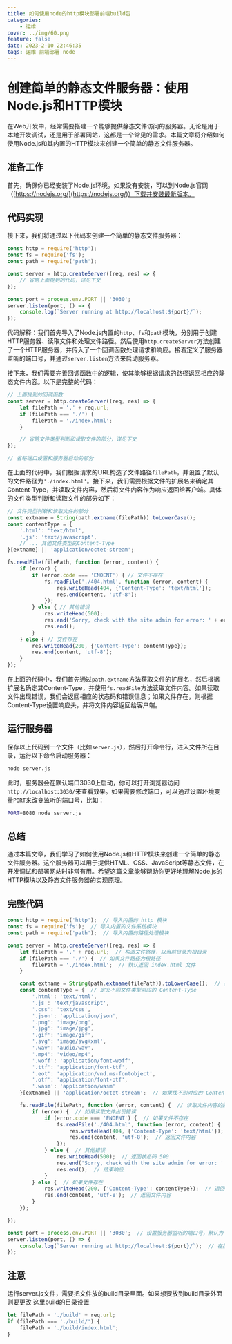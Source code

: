 ```yaml
---
title: 如何使用node的http模块部署前端build包
categories:
    - 运维
cover: ../img/60.png
feature: false
date: 2023-2-10 22:46:35
tags: 运维 前端部署 node
---
```


# 创建简单的静态文件服务器：使用Node.js和HTTP模块

在Web开发中，经常需要搭建一个能够提供静态文件访问的服务器。无论是用于本地开发调试，还是用于部署网站，这都是一个常见的需求。本篇文章将介绍如何使用Node.js和其内置的HTTP模块来创建一个简单的静态文件服务器。

## 准备工作

首先，确保你已经安装了Node.js环境。如果没有安装，可以到Node.js官网（[https://nodejs.org/](https://nodejs.org/)）下载并安装最新版本。

## 代码实现

接下来，我们将通过以下代码来创建一个简单的静态文件服务器：

```javascript
const http = require('http');
const fs = require('fs');
const path = require('path');

const server = http.createServer((req, res) => {
    // 省略上面提到的代码，详见下文
});

const port = process.env.PORT || '3030';
server.listen(port, () => {
    console.log(`Server running at http://localhost:${port}/`);
});
```

代码解释：我们首先导入了Node.js内置的`http`、`fs`和`path`模块，分别用于创建HTTP服务器、读取文件和处理文件路径。然后使用`http.createServer`方法创建了一个HTTP服务器，并传入了一个回调函数处理请求和响应。接着定义了服务器监听的端口号，并通过`server.listen`方法来启动服务器。

接下来，我们需要完善回调函数中的逻辑，使其能够根据请求的路径返回相应的静态文件内容。以下是完整的代码：

```javascript
// 上面提到的回调函数
const server = http.createServer((req, res) => {
    let filePath = '.' + req.url;
    if (filePath === './') {
        filePath = './index.html';
    }

    // 省略文件类型判断和读取文件的部分，详见下文
});

// 省略端口设置和服务器启动的部分
```

在上面的代码中，我们根据请求的URL构造了文件路径`filePath`，并设置了默认的文件路径为`'./index.html'`。接下来，我们需要根据文件的扩展名来确定其Content-Type，并读取文件内容，然后将文件内容作为响应返回给客户端。具体的文件类型判断和读取文件的部分如下：

```javascript
// 文件类型判断和读取文件的部分
const extname = String(path.extname(filePath)).toLowerCase();
const contentType = {
    '.html': 'text/html',
    '.js': 'text/javascript',
    // ... 其他文件类型的Content-Type
}[extname] || 'application/octet-stream';

fs.readFile(filePath, function (error, content) {
    if (error) {
        if (error.code === 'ENOENT') { // 文件不存在
            fs.readFile('./404.html', function (error, content) {
                res.writeHead(404, {'Content-Type': 'text/html'});
                res.end(content, 'utf-8');
            });
        } else { // 其他错误
            res.writeHead(500);
            res.end('Sorry, check with the site admin for error: ' + error.code + ' ..\n');
            res.end();
        }
    } else { // 文件存在
        res.writeHead(200, {'Content-Type': contentType});
        res.end(content, 'utf-8');
    }
});
```

在上面的代码中，我们首先通过`path.extname`方法获取文件的扩展名，然后根据扩展名确定其Content-Type，并使用`fs.readFile`方法读取文件内容。如果读取文件出现错误，我们会返回相应的状态码和错误信息；如果文件存在，则根据Content-Type设置响应头，并将文件内容返回给客户端。

## 运行服务器

保存以上代码到一个文件（比如`server.js`），然后打开命令行，进入文件所在目录，运行以下命令启动服务器：

```bash
node server.js
```

此时，服务器会在默认端口3030上启动，你可以打开浏览器访问`http://localhost:3030/`来查看效果。如果需要修改端口，可以通过设置环境变量`PORT`来改变监听的端口号，比如：

```bash
PORT=8080 node server.js
```

## 总结

通过本篇文章，我们学习了如何使用Node.js和HTTP模块来创建一个简单的静态文件服务器。这个服务器可以用于提供HTML、CSS、JavaScript等静态文件，在开发调试和部署网站时非常有用。希望这篇文章能够帮助你更好地理解Node.js的HTTP模块以及静态文件服务器的实现原理。

## 完整代码

```javascript
const http = require('http');  // 导入内置的 http 模块
const fs = require('fs');  // 导入内置的文件系统模块
const path = require('path');  // 导入内置的路径处理模块

const server = http.createServer((req, res) => {
    let filePath = '.' + req.url;  // 构造文件路径，以当前目录为根目录
    if (filePath === './') {  // 如果文件路径为根路径
        filePath = './index.html';  // 默认返回 index.html 文件
    }

    const extname = String(path.extname(filePath)).toLowerCase();  // 获取文件的扩展名并转换为小写
    const contentType = {  // 定义不同文件类型对应的 Content-Type
        '.html': 'text/html',
        '.js': 'text/javascript',
        '.css': 'text/css',
        '.json': 'application/json',
        '.png': 'image/png',
        '.jpg': 'image/jpg',
        '.gif': 'image/gif',
        '.svg': 'image/svg+xml',
        '.wav': 'audio/wav',
        '.mp4': 'video/mp4',
        '.woff': 'application/font-woff',
        '.ttf': 'application/font-ttf',
        '.eot': 'application/vnd.ms-fontobject',
        '.otf': 'application/font-otf',
        '.wasm': 'application/wasm'
    }[extname] || 'application/octet-stream';  // 如果找不到对应的 Content-Type，默认使用 application/octet-stream

    fs.readFile(filePath, function (error, content) {  // 读取文件内容的回调函数
        if (error) {  // 如果读取文件出现错误
            if (error.code === 'ENOENT') {  // 如果文件不存在
                fs.readFile('./404.html', function (error, content) {  // 读取 404.html 文件
                    res.writeHead(404, {'Content-Type': 'text/html'});  // 返回状态码和 Content-Type
                    res.end(content, 'utf-8');  // 返回文件内容
                });
            } else {  // 其他错误
                res.writeHead(500);  // 返回状态码 500
                res.end('Sorry, check with the site admin for error: ' + error.code + ' ..\n');  // 返回错误信息
                res.end();  // 结束响应
            }
        } else {  // 如果文件存在
            res.writeHead(200, {'Content-Type': contentType});  // 返回状态码和对应的 Content-Type
            res.end(content, 'utf-8');  // 返回文件内容
        }
    });

});

const port = process.env.PORT || '3030';  // 设置服务器监听的端口号，默认为 3030
server.listen(port, () => {
    console.log(`Server running at http://localhost:${port}/`);  // 在控制台输出服务器启动信息
});
```

## 注意
运行server.js文件，需要把文件放的build目录里面。如果想要放到build目录外面则要更改
这里build的目录设置
```js
let filePath = './build' + req.url;
if (filePath === './build/') {
    filePath = './build/index.html';
}
```